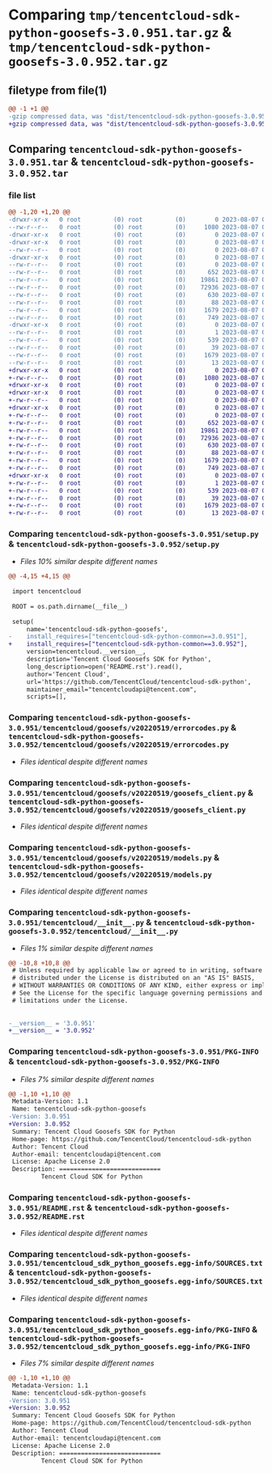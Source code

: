 # Comparing `tmp/tencentcloud-sdk-python-goosefs-3.0.951.tar.gz` & `tmp/tencentcloud-sdk-python-goosefs-3.0.952.tar.gz`

## filetype from file(1)

```diff
@@ -1 +1 @@
-gzip compressed data, was "dist/tencentcloud-sdk-python-goosefs-3.0.951.tar", last modified: Mon Aug  7 00:27:19 2023, max compression
+gzip compressed data, was "dist/tencentcloud-sdk-python-goosefs-3.0.952.tar", last modified: Mon Aug  7 08:54:27 2023, max compression
```

## Comparing `tencentcloud-sdk-python-goosefs-3.0.951.tar` & `tencentcloud-sdk-python-goosefs-3.0.952.tar`

### file list

```diff
@@ -1,20 +1,20 @@
-drwxr-xr-x   0 root         (0) root         (0)        0 2023-08-07 00:27:19.000000 tencentcloud-sdk-python-goosefs-3.0.951/
--rw-r--r--   0 root         (0) root         (0)     1080 2023-08-07 00:27:18.000000 tencentcloud-sdk-python-goosefs-3.0.951/setup.py
-drwxr-xr-x   0 root         (0) root         (0)        0 2023-08-07 00:27:19.000000 tencentcloud-sdk-python-goosefs-3.0.951/tencentcloud/
-drwxr-xr-x   0 root         (0) root         (0)        0 2023-08-07 00:27:19.000000 tencentcloud-sdk-python-goosefs-3.0.951/tencentcloud/goosefs/
--rw-r--r--   0 root         (0) root         (0)        0 2023-08-07 00:27:18.000000 tencentcloud-sdk-python-goosefs-3.0.951/tencentcloud/goosefs/__init__.py
-drwxr-xr-x   0 root         (0) root         (0)        0 2023-08-07 00:27:19.000000 tencentcloud-sdk-python-goosefs-3.0.951/tencentcloud/goosefs/v20220519/
--rw-r--r--   0 root         (0) root         (0)        0 2023-08-07 00:27:18.000000 tencentcloud-sdk-python-goosefs-3.0.951/tencentcloud/goosefs/v20220519/__init__.py
--rw-r--r--   0 root         (0) root         (0)      652 2023-08-07 00:27:18.000000 tencentcloud-sdk-python-goosefs-3.0.951/tencentcloud/goosefs/v20220519/errorcodes.py
--rw-r--r--   0 root         (0) root         (0)    19861 2023-08-07 00:27:18.000000 tencentcloud-sdk-python-goosefs-3.0.951/tencentcloud/goosefs/v20220519/goosefs_client.py
--rw-r--r--   0 root         (0) root         (0)    72936 2023-08-07 00:27:18.000000 tencentcloud-sdk-python-goosefs-3.0.951/tencentcloud/goosefs/v20220519/models.py
--rw-r--r--   0 root         (0) root         (0)      630 2023-08-07 00:27:18.000000 tencentcloud-sdk-python-goosefs-3.0.951/tencentcloud/__init__.py
--rw-r--r--   0 root         (0) root         (0)       88 2023-08-07 00:27:19.000000 tencentcloud-sdk-python-goosefs-3.0.951/setup.cfg
--rw-r--r--   0 root         (0) root         (0)     1679 2023-08-07 00:27:19.000000 tencentcloud-sdk-python-goosefs-3.0.951/PKG-INFO
--rw-r--r--   0 root         (0) root         (0)      749 2023-08-07 00:27:18.000000 tencentcloud-sdk-python-goosefs-3.0.951/README.rst
-drwxr-xr-x   0 root         (0) root         (0)        0 2023-08-07 00:27:19.000000 tencentcloud-sdk-python-goosefs-3.0.951/tencentcloud_sdk_python_goosefs.egg-info/
--rw-r--r--   0 root         (0) root         (0)        1 2023-08-07 00:27:19.000000 tencentcloud-sdk-python-goosefs-3.0.951/tencentcloud_sdk_python_goosefs.egg-info/dependency_links.txt
--rw-r--r--   0 root         (0) root         (0)      539 2023-08-07 00:27:19.000000 tencentcloud-sdk-python-goosefs-3.0.951/tencentcloud_sdk_python_goosefs.egg-info/SOURCES.txt
--rw-r--r--   0 root         (0) root         (0)       39 2023-08-07 00:27:19.000000 tencentcloud-sdk-python-goosefs-3.0.951/tencentcloud_sdk_python_goosefs.egg-info/requires.txt
--rw-r--r--   0 root         (0) root         (0)     1679 2023-08-07 00:27:19.000000 tencentcloud-sdk-python-goosefs-3.0.951/tencentcloud_sdk_python_goosefs.egg-info/PKG-INFO
--rw-r--r--   0 root         (0) root         (0)       13 2023-08-07 00:27:19.000000 tencentcloud-sdk-python-goosefs-3.0.951/tencentcloud_sdk_python_goosefs.egg-info/top_level.txt
+drwxr-xr-x   0 root         (0) root         (0)        0 2023-08-07 08:54:27.000000 tencentcloud-sdk-python-goosefs-3.0.952/
+-rw-r--r--   0 root         (0) root         (0)     1080 2023-08-07 08:54:27.000000 tencentcloud-sdk-python-goosefs-3.0.952/setup.py
+drwxr-xr-x   0 root         (0) root         (0)        0 2023-08-07 08:54:27.000000 tencentcloud-sdk-python-goosefs-3.0.952/tencentcloud/
+drwxr-xr-x   0 root         (0) root         (0)        0 2023-08-07 08:54:27.000000 tencentcloud-sdk-python-goosefs-3.0.952/tencentcloud/goosefs/
+-rw-r--r--   0 root         (0) root         (0)        0 2023-08-07 08:54:27.000000 tencentcloud-sdk-python-goosefs-3.0.952/tencentcloud/goosefs/__init__.py
+drwxr-xr-x   0 root         (0) root         (0)        0 2023-08-07 08:54:27.000000 tencentcloud-sdk-python-goosefs-3.0.952/tencentcloud/goosefs/v20220519/
+-rw-r--r--   0 root         (0) root         (0)        0 2023-08-07 08:54:27.000000 tencentcloud-sdk-python-goosefs-3.0.952/tencentcloud/goosefs/v20220519/__init__.py
+-rw-r--r--   0 root         (0) root         (0)      652 2023-08-07 08:54:27.000000 tencentcloud-sdk-python-goosefs-3.0.952/tencentcloud/goosefs/v20220519/errorcodes.py
+-rw-r--r--   0 root         (0) root         (0)    19861 2023-08-07 08:54:27.000000 tencentcloud-sdk-python-goosefs-3.0.952/tencentcloud/goosefs/v20220519/goosefs_client.py
+-rw-r--r--   0 root         (0) root         (0)    72936 2023-08-07 08:54:27.000000 tencentcloud-sdk-python-goosefs-3.0.952/tencentcloud/goosefs/v20220519/models.py
+-rw-r--r--   0 root         (0) root         (0)      630 2023-08-07 08:54:27.000000 tencentcloud-sdk-python-goosefs-3.0.952/tencentcloud/__init__.py
+-rw-r--r--   0 root         (0) root         (0)       88 2023-08-07 08:54:27.000000 tencentcloud-sdk-python-goosefs-3.0.952/setup.cfg
+-rw-r--r--   0 root         (0) root         (0)     1679 2023-08-07 08:54:27.000000 tencentcloud-sdk-python-goosefs-3.0.952/PKG-INFO
+-rw-r--r--   0 root         (0) root         (0)      749 2023-08-07 08:54:27.000000 tencentcloud-sdk-python-goosefs-3.0.952/README.rst
+drwxr-xr-x   0 root         (0) root         (0)        0 2023-08-07 08:54:27.000000 tencentcloud-sdk-python-goosefs-3.0.952/tencentcloud_sdk_python_goosefs.egg-info/
+-rw-r--r--   0 root         (0) root         (0)        1 2023-08-07 08:54:27.000000 tencentcloud-sdk-python-goosefs-3.0.952/tencentcloud_sdk_python_goosefs.egg-info/dependency_links.txt
+-rw-r--r--   0 root         (0) root         (0)      539 2023-08-07 08:54:27.000000 tencentcloud-sdk-python-goosefs-3.0.952/tencentcloud_sdk_python_goosefs.egg-info/SOURCES.txt
+-rw-r--r--   0 root         (0) root         (0)       39 2023-08-07 08:54:27.000000 tencentcloud-sdk-python-goosefs-3.0.952/tencentcloud_sdk_python_goosefs.egg-info/requires.txt
+-rw-r--r--   0 root         (0) root         (0)     1679 2023-08-07 08:54:27.000000 tencentcloud-sdk-python-goosefs-3.0.952/tencentcloud_sdk_python_goosefs.egg-info/PKG-INFO
+-rw-r--r--   0 root         (0) root         (0)       13 2023-08-07 08:54:27.000000 tencentcloud-sdk-python-goosefs-3.0.952/tencentcloud_sdk_python_goosefs.egg-info/top_level.txt
```

### Comparing `tencentcloud-sdk-python-goosefs-3.0.951/setup.py` & `tencentcloud-sdk-python-goosefs-3.0.952/setup.py`

 * *Files 10% similar despite different names*

```diff
@@ -4,15 +4,15 @@
 
 import tencentcloud
 
 ROOT = os.path.dirname(__file__)
 
 setup(
     name='tencentcloud-sdk-python-goosefs',
-    install_requires=["tencentcloud-sdk-python-common==3.0.951"],
+    install_requires=["tencentcloud-sdk-python-common==3.0.952"],
     version=tencentcloud.__version__,
     description='Tencent Cloud Goosefs SDK for Python',
     long_description=open('README.rst').read(),
     author='Tencent Cloud',
     url='https://github.com/TencentCloud/tencentcloud-sdk-python',
     maintainer_email="tencentcloudapi@tencent.com",
     scripts=[],
```

### Comparing `tencentcloud-sdk-python-goosefs-3.0.951/tencentcloud/goosefs/v20220519/errorcodes.py` & `tencentcloud-sdk-python-goosefs-3.0.952/tencentcloud/goosefs/v20220519/errorcodes.py`

 * *Files identical despite different names*

### Comparing `tencentcloud-sdk-python-goosefs-3.0.951/tencentcloud/goosefs/v20220519/goosefs_client.py` & `tencentcloud-sdk-python-goosefs-3.0.952/tencentcloud/goosefs/v20220519/goosefs_client.py`

 * *Files identical despite different names*

### Comparing `tencentcloud-sdk-python-goosefs-3.0.951/tencentcloud/goosefs/v20220519/models.py` & `tencentcloud-sdk-python-goosefs-3.0.952/tencentcloud/goosefs/v20220519/models.py`

 * *Files identical despite different names*

### Comparing `tencentcloud-sdk-python-goosefs-3.0.951/tencentcloud/__init__.py` & `tencentcloud-sdk-python-goosefs-3.0.952/tencentcloud/__init__.py`

 * *Files 1% similar despite different names*

```diff
@@ -10,8 +10,8 @@
 # Unless required by applicable law or agreed to in writing, software
 # distributed under the License is distributed on an "AS IS" BASIS,
 # WITHOUT WARRANTIES OR CONDITIONS OF ANY KIND, either express or implied.
 # See the License for the specific language governing permissions and
 # limitations under the License.
 
 
-__version__ = '3.0.951'
+__version__ = '3.0.952'
```

### Comparing `tencentcloud-sdk-python-goosefs-3.0.951/PKG-INFO` & `tencentcloud-sdk-python-goosefs-3.0.952/PKG-INFO`

 * *Files 7% similar despite different names*

```diff
@@ -1,10 +1,10 @@
 Metadata-Version: 1.1
 Name: tencentcloud-sdk-python-goosefs
-Version: 3.0.951
+Version: 3.0.952
 Summary: Tencent Cloud Goosefs SDK for Python
 Home-page: https://github.com/TencentCloud/tencentcloud-sdk-python
 Author: Tencent Cloud
 Author-email: tencentcloudapi@tencent.com
 License: Apache License 2.0
 Description: ============================
         Tencent Cloud SDK for Python
```

### Comparing `tencentcloud-sdk-python-goosefs-3.0.951/README.rst` & `tencentcloud-sdk-python-goosefs-3.0.952/README.rst`

 * *Files identical despite different names*

### Comparing `tencentcloud-sdk-python-goosefs-3.0.951/tencentcloud_sdk_python_goosefs.egg-info/SOURCES.txt` & `tencentcloud-sdk-python-goosefs-3.0.952/tencentcloud_sdk_python_goosefs.egg-info/SOURCES.txt`

 * *Files identical despite different names*

### Comparing `tencentcloud-sdk-python-goosefs-3.0.951/tencentcloud_sdk_python_goosefs.egg-info/PKG-INFO` & `tencentcloud-sdk-python-goosefs-3.0.952/tencentcloud_sdk_python_goosefs.egg-info/PKG-INFO`

 * *Files 7% similar despite different names*

```diff
@@ -1,10 +1,10 @@
 Metadata-Version: 1.1
 Name: tencentcloud-sdk-python-goosefs
-Version: 3.0.951
+Version: 3.0.952
 Summary: Tencent Cloud Goosefs SDK for Python
 Home-page: https://github.com/TencentCloud/tencentcloud-sdk-python
 Author: Tencent Cloud
 Author-email: tencentcloudapi@tencent.com
 License: Apache License 2.0
 Description: ============================
         Tencent Cloud SDK for Python
```

